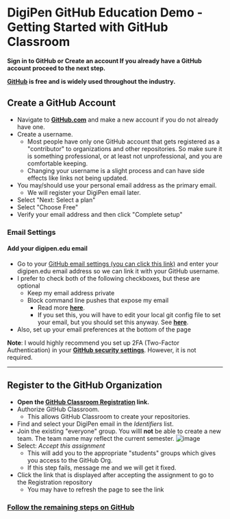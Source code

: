 # DigiPen GitHub Education Demo - Getting Started with GitHub Classroom

**Sign in to GitHub or Create an account If you already have a GitHub account proceed to the next step.**

**[GitHub](https://github.com) is free and is widely used throughout the industry.**

## Create a GitHub Account

- Navigate to **[GitHub.com](https://github.com)** and make a new account if you do not already have one.
- Create a username.
  - Most people have only one GitHub account that gets registered as a "contributor" to organizations and other repositories. So make sure it is something professional, or at least not unprofessional, and you are comfortable keeping.
  - Changing your username is a slight process and can have side effects like links not being updated.
- You may/should use your personal email address as the primary email.
  - We will register your DigiPen email later.
- Select "Next: Select a plan"
- Select "Choose Free"
- Verify your email address and then click "Complete setup"

### Email Settings

#### Add your digipen.edu email

- Go to your [GitHub email settings (you can click this link)](https://github.com/settings/emails) and enter your digipen.edu email address so we can link it with your GitHub username.
- I prefer to check both of the following checkboxes, but these are optional
  - Keep my email address private
  - Block command line pushes that expose my email
    - Read more **[here](https://help.github.com/en/github/setting-up-and-managing-your-github-user-account/blocking-command-line-pushes-that-expose-your-personal-email-address)**.
    - If you set this, you will have to edit your local git config file to set your email, but you should set this anyway. See **[here](https://help.github.com/en/github/setting-up-and-managing-your-github-user-account/setting-your-commit-email-address)**.
- Also, set up your email preferences at the bottom of the page

**Note**: I would highly recommend you set up 2FA (Two-Factor Authentication) in your **[GitHub security settings](https://github.com/settings/security)**. However, it is not required.

---  

## Register to the GitHub Organization

- **Open the [GitHub Classroom Registration](https://classroom.github.com/a/de3356eN) link.**  
- Authorize GitHub Classroom.
  - This allows GitHub Classroom to create your repositories.
- Find and select your DigiPen email in the *Identifiers* list.
- Join the existing "everyone" group. You willl **not** be able to create a new team. The team name may reflect the current semester.
  ![image](https://github.com/user-attachments/assets/1169e62b-61e1-439b-802d-917ac5dd694b)
- Select: *Accept this assignment*
  - This will add you to the appropriate "students" groups which gives you access to the GitHub Org.
  - If this step fails, message me and we will get it fixed.
- Click the link that is displayed after accepting the assignment to go to the Registration repository
  - You may have to refresh the page to see the link

### [Follow the remaining steps on GitHub](../setup/README.md)
